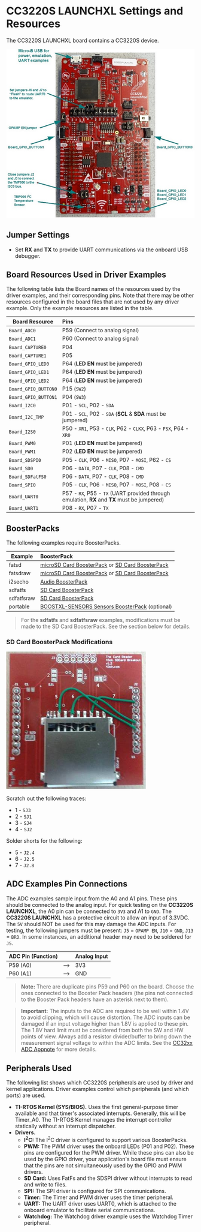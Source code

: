 # CC3220S LAUNCHXL Settings and Resources

The CC3220S LAUNCHXL board contains a CC3220S device.

![](./images/CC3220S_LAUNCHXL.jpg "CC3220S LAUNCHXL")

## Jumper Settings

* Set __RX__ and __TX__ to provide UART communications via the onboard USB debugger.

## Board Resources Used in Driver Examples

The following table lists the Board names of the resources used by
the driver examples, and their corresponding pins.  Note that there may be
other resources configured in the board files that are not used by any
driver example.  Only the example resources are listed in the table.

  |Board Resource|Pins|
  |--------------|:---|
  |`Board_ADC0`|P59  (Connect to analog signal)|
  |`Board_ADC1`|P60  (Connect to analog signal)|
  |`Board_CAPTURE0`|P04 |
  |`Board_CAPTURE1`|P05 |
  |`Board_GPIO_LED0`|P64  (__LED EN__ must be jumpered)|
  |`Board_GPIO_LED1`|P64  (__LED EN__ must be jumpered)|
  |`Board_GPIO_LED2`|P64  (__LED EN__ must be jumpered)|
  |`Board_GPIO_BUTTON0`|P15  (`SW2`)|
  |`Board_GPIO_BUTTON1`|P04  (`SW3`)|
  |`Board_I2C0`|P01 - `SCL`, P02 - `SDA`|
  |`Board_I2C_TMP`|P01 - `SCL`, P02 - `SDA`  (__SCL__ & __SDA__ must be jumpered)|
  |`Board_I2S0`|P50 - `XR1`, P53 - `CLK`, P62 - `CLKX`, P63 - `FSX`, P64 - `XR0`|
  |`Board_PWM0`|P01  (__LED EN__ must be jumpered)|
  |`Board_PWM1`|P02  (__LED EN__ must be jumpered)|
  |`Board_SDSPI0`|P05 - `CLK`, P06 - `MISO`, P07 - `MOSI`, P62 - `CS`|
  |`Board_SD0`|P06 - `DATA`, P07 - `CLK`, P08 - `CMD`|
  |`Board_SDFatFS0`|P06 - `DATA`, P07 - `CLK`, P08 - `CMD`|
  |`Board_SPI0`|P05 - `CLK`, P06 - `MISO`, P07 - `MOSI`, P08 - `CS`|
  |`Board_UART0`|P57 - `RX`, P55 - `TX`  (UART provided through emulation, __RX__ and __TX__ must be jumpered)|
  |`Board_UART1`|P08 - `RX`, P07 - `TX`|

## BoosterPacks

The following examples require BoosterPacks.

  |Example|BoosterPack|
  |-------|:------------|
  |fatsd|[microSD Card BoosterPack](http://boardzoo.com/index.php/boosterpacks/microsd-boosterpack.html#.WBjQnXr9xv4) or [SD Card BoosterPack](http://store.43oh.com/index.php?route=product/product&path=64&product_id=66)|
  |fatsdraw|[microSD Card BoosterPack](http://boardzoo.com/index.php/boosterpacks/microsd-boosterpack.html#.WBjR0nr9xv4) or [SD Card BoosterPack](http://store.43oh.com/index.php?route=product/product&path=64&product_id=66)|
  |i2secho|[Audio BoosterPack](http://www.ti.com/tool/cc3200audboost)|
  |sdfatfs|[SD Card BoosterPack](http://store.43oh.com/index.php?route=product/product&path=64&product_id=66)|
  |sdfatfsraw|[SD Card BoosterPack](http://store.43oh.com/index.php?route=product/product&path=64&product_id=66)|
  |portable|[BOOSTXL-SENSORS Sensors BoosterPack](http://www.ti.com/tool/boostxl-sensors) (optional)|

>For the __sdfatfs__ and __sdfatfsraw__ examples, modifications must be made
to the SD Card BoosterPack. See the section below for details.

### SD Card BoosterPack Modifications
![](./images/SD_Card.jpg "CC3220S LAUNCHXL")

Scratch out the following traces:
* 1 - `SJ3`
* 2 - `SJ1`
* 3 - `SJ4`
* 4 - `SJ2`

Solder shorts for the following:
* 5 - `J2.4`
* 6 - `J2.5`
* 7 - `J2.8`

## ADC Examples Pin Connections

The ADC examples sample input from the A0 and A1 pins.  These pins should
be connected to the analog input. For quick testing on the __CC3220S LAUNCHXL__, the A0 pin can be
connected to `3V3` and A1 to `GND`. The __CC3220S LAUNCHXL__ has a protective circuit to allow an input of 3.3VDC.
The `5V` should NOT be used for this may damage the ADC inputs. For testing, the following jumpers must be present:
`J5` = `OPAMP EN`, `J10` = `GND`, `J13` = `BRD`. In some instances, an additional header may need to be soldered for
`J5`.

  |ADC Pin (Function)||Analog Input|
  |------------------|-|:-----------|
  |P59 (A0)|-->|3V3|
  |P60 (A1)|-->|GND|

>__Note:__ There are duplicate pins P59 and P60 on the board. Choose the ones connected to the Booster Pack headers (the pins not connected to the Booster Pack headers have an asterisk next to them).

>__Important:__ The inputs to the ADC are required to be well within 1.4V to avoid clipping, which will cause distortion.
The ADC inputs can be damaged if an input voltage higher than 1.8V is applied to these pin. The 1.8V hard limit must be considered from both the SW and HW points of view.
Always add a resistor divider/buffer to bring down the measurement signal voltage to within the ADC limits. See the [CC32xx ADC Appnote](http://processors.wiki.ti.com/index.php/CC32xx_ADC_Appnote)
for more details.

## Peripherals Used

The following list shows which CC3220S peripherals are used by
driver and kernel applications. Driver examples control which peripherals (and which ports) are used.

* __TI-RTOS Kernel (SYS/BIOS).__ Uses the first general-purpose timer available and that timer's associated interrupts. Generally, this will be Timer\_A0. The TI-RTOS Kernel manages the interrupt controller statically without an interrupt dispatcher.
* __Drivers.__
    * __I<sup>2</sup>C:__ The I<sup>2</sup>C driver is configured to support various BoosterPacks.
    * __PWM:__ The PWM driver uses the onboard LEDs (P01 and P02). These pins are configured for the PWM driver. While these pins can also be used by the GPIO driver, your application's board file must ensure that the pins are not simultaneously used by the GPIO and PWM drivers.
    * __SD Card:__ Uses FatFs and the SDSPI driver without interrupts to read and write to files.
    * __SPI:__ The SPI driver is configured for SPI communications.
    * __Timer:__ The Timer and PWM driver uses the timer peripheral.
    * __UART:__ The UART driver uses UART0, which is attached to the onboard emulator to facilitate serial communications.
    * __Watchdog:__ The Watchdog driver example uses the Watchdog Timer peripheral.
